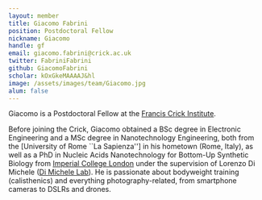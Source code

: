 ```yaml
---
layout: member
title: Giacomo Fabrini
position: Postdoctoral Fellow
nickname: Giacomo
handle: gf
email: giacomo.fabrini@crick.ac.uk
twitter: FabriniFabrini
github: GiacomoFabrini
scholar: kOxGkeMAAAAJ&hl
image: /assets/images/team/Giacomo.jpg
alum: false
---
```

Giacomo is a Postdoctoral Fellow at the [Francis Crick Institute].

Before joining the Crick, Giacomo obtained a BSc degree in Electronic Engineering and a MSc degree in Nanotechnology Engineering, both from the [University of Rome ``La Sapienza''] in his hometown (Rome, Italy), as well as a PhD in Nucleic Acids Nanotechnology for Bottom-Up Synthetic Biology from [Imperial College London] under the supervision of Lorenzo Di Michele ([Di Michele Lab]). He is passionate about bodyweight training (calisthenics) and everything photography-related, from smartphone cameras to DSLRs and drones.


[Francis Crick Institute]: https://www.crick.ac.uk
[University of Rome ''La Sapienza'']: https://www.uniroma1.it/it/pagina-strutturale/home
[Imperial College London]:https://www.imperial.ac.uk
[Di Michele Lab]:https://www.dimichelelab.org